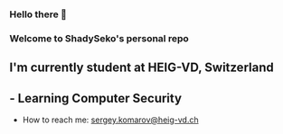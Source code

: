 ### Hello there 👋
### Welcome to ShadySeko's personal repo

## I'm currently student at HEIG-VD, Switzerland
## - Learning Computer Security



- How to reach me: sergey.komarov@heig-vd.ch

<!--
**ShadySeko/ShadySeko** is a ✨ _special_ ✨ repository because its `README.md` (this file) appears on your GitHub profile.

Here are some ideas to get you started:

- 🔭 I’m currently working on ...
- 🌱 I’m currently learning ...
- 👯 I’m looking to collaborate on ...
- 🤔 I’m looking for help with ...
- 💬 Ask me about ...
- 📫 How to reach me: ...
- 😄 Pronouns: ...
- ⚡ Fun fact: ...
-->
